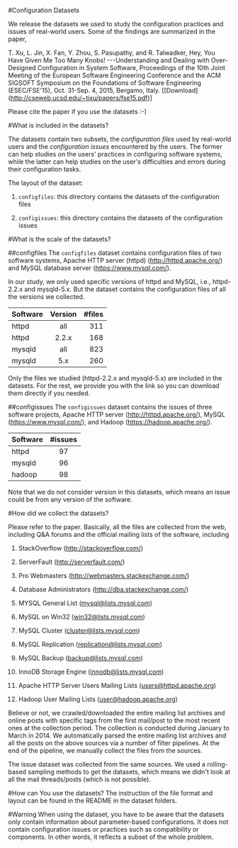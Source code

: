 #Configuration Datasets

We release the datasets we used to study the configuration practices and issues of real-world users. Some of the findings are summarized in the paper,

T. Xu, L. Jin, X. Fan, Y. Zhou, S. Pasupathy, and R. Talwadker, Hey, You Have Given Me Too Many Knobs! ---Understanding and Dealing with Over-Designed Configuration in System Software, Proceedings of the 10th Joint Meeting of the European Software Engineering Conference and the ACM SIGSOFT Symposium on the Foundations of Software Engineering (ESEC/FSE'15), Oct. 31-Sep. 4, 2015, Bergamo, Italy. [[Download] (http://cseweb.ucsd.edu/~tixu/papers/fse15.pdf)]

Please cite the paper if you use the datasets :-)

#What is included in the datasets?

The datasets contain two subsets, the _configuration files_ used by real-world users and the _configuration issues_ encountered by the users. The former can help studies on the users' practices in configuring software systems, while the latter can help studies on the user's difficulties and errors during their configuration tasks.

The layout of the dataset:

1. `configfiles`: this directory contains the datasets of the configuration files

2. `configissues`: this directory contains the datasets of the configuration issues

#What is the scale of the datasets?

##configfiles
The `configfiles` dataset contains configuration files of two software systems, Apache HTTP server (httpd) (http://httpd.apache.org/) and MySQL database server (https://www.mysql.com/).

In our study, we only used specific versions of httpd and MySQL, i.e., httpd-2.2.x and mysqld-5.x. But the dataset contains the configuration files of all the versions we collected. 

| Software      | Version   | #files    |
| ------------- |:---------:| ---------:|
| httpd         | all       | 311       |
| httpd         | 2.2.x     | 168       |
| mysqld        | all       | 823       |
| mysqld        | 5.x       | 260       |

Only the files we studied (httpd-2.2.x and mysqld-5.x) are included in the datasets. For the rest, we provide you with the link so you can download them directly if you needed.

##configissues
The `configissues` dataset contains the issues of three software projects, Apache HTTP server (http://httpd.apache.org/), MySQL (https://www.mysql.com/), and Hadoop (https://hadoop.apache.org/).

| Software      |  #issues  |
| ------------- |:---------:|
| httpd         |  97       |
| mysqld        |  96       |
| hadoop        |  98       |

Note that we do not consider version in this datasets, which means an issue could be from any version of the software.

#How did we collect the datasets?

Please refer to the paper. Basically, all the files are collected from the web, including Q&A forums and the official mailing lists of the software, including

1. StackOverflow (http://stackoverflow.com/)

2. ServerFault (http://serverfault.com/)

3. Pro Webmasters (http://webmasters.stackexchange.com/)

4. Database Administrators (http://dba.stackexchange.com/)

5. MYSQL General List (<mysql@lists.mysql.com>)

6. MySQL on Win32 (<win32@lists.mysql.com>)

7. MySQL Cluster (<cluster@lists.mysql.com>)

8. MySQL Replication (<replication@lists.mysql.com>)

9. MySQL Backup (<backup@lists.mysql.com>)

10. InnoDB Storage Engine (<innodb@lists.mysql.com>)

11. Apache HTTP Server Users Mailing Lists (<users@httpd.apache.org>)

12. Hadoop User Mailing Lists (<user@hadoop.apache.org>)

Believe or not, we crawled/downloaded the entire mailing list archives and online posts with specific tags from the first mail/post to the most recent ones at the collection period. The collection is conducted during January to March in 2014. We automatically parsed the entire mailing list archives and all the posts on the above sources via a number of filter pipelines. At the end of the pipeline, we manually collect the files from the sources.

The issue dataset was collected from the same sources. We used a rolling-based sampling methods to get the datasets, which means we didn't look at all the mail threads/posts (which is not possible).

#How can You use the datasets?
The instruction of the file format and layout can be found in the README in the dataset folders.

#Warning
When using the dataset, you have to be aware that the datasets only contain information about parameter-based configurations. It does not contain configuration issues or practices such as compatibility or components. In other words, it reflects a subset of the whole problem.
